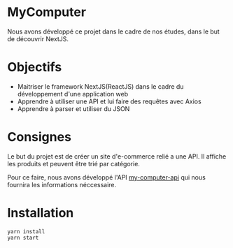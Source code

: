 # **MyComputer**

Nous avons développé ce projet dans le cadre de nos études, dans le but de découvrir NextJS.

# Objectifs

- Maitriser le framework NextJS(ReactJS) dans le cadre du développement d'une application web
- Apprendre à utiliser une API et lui faire des requêtes avec Axios
- Apprendre à parser et utiliser du JSON

# Consignes

Le but du projet est de créer un site d'e-commerce relié a une API. Il affiche les produits et peuvent être trié par catégorie.

Pour ce faire, nous avons développé l'API [my-computer-api](https://github.com/Kyrraaa/my-computer-api) qui nous fournira les informations néccessaire.

# Installation

```
yarn install
yarn start
```
